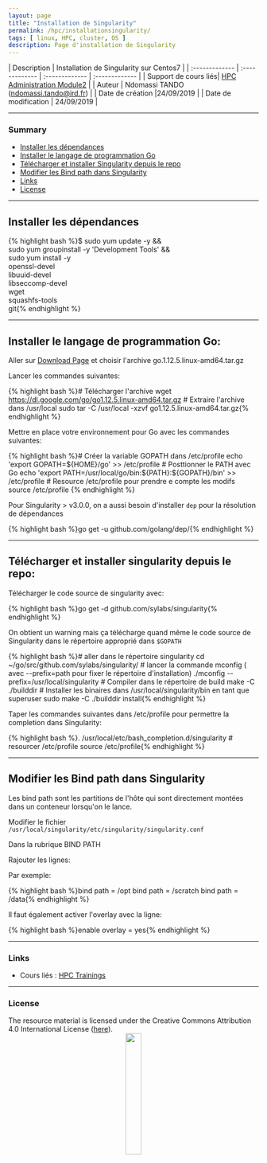 ```yaml
---
layout: page
title: "Installation de Singularity"
permalink: /hpc/installationsingularity/
tags: [ linux, HPC, cluster, OS ]
description: Page d'installation de Singularity  
---
```


| Description | Installation de Singularity sur Centos7 |
| :------------- | :------------- | :------------- | :------------- |
| Support de cours liés| [HPC Administration Module2](https://southgreenplatform.github.io/trainings/Module2/) |
| Auteur | Ndomassi TANDO (ndomassi.tando@ird.fr)  |
| Date de création |24/09/2019 |
| Date de modification | 24/09/2019 |


-----------------------


### Summary

<!-- TOC depthFrom:2 depthTo:2 withLinks:1 updateOnSave:1 orderedList:0 -->
* [Installer les  dépendances](#part-1)
* [Installer le langage de programmation Go](#part-2)
* [Télécharger et installer Singularity depuis le repo](#part-3)
* [Modifier les Bind path dans Singularity](#part-4)
* [Links](#links)
* [License](#license)


-----------------------
<a name="part-1"></a>
## Installer les  dépendances

 {% highlight bash %}$ sudo yum update -y && \
      sudo yum groupinstall -y 'Development Tools' && \
      sudo yum install -y \
      openssl-devel \
      libuuid-devel \
      libseccomp-devel \
      wget \
      squashfs-tools \
      git{% endhighlight %}

-------------------------------------------------------------------------------------

<a name="part-2"></a>
## Installer le langage de programmation Go:

Aller  sur  [Download Page](https://golang.org/dl/) et choisir l'archive go.1.12.5.linux-amd64.tar.gz

Lancer les commandes suivantes:

  {% highlight bash %}# Télécharger l'archive
    wget https://dl.google.com/go/go1.12.5.linux-amd64.tar.gz
    # Extraire l'archive dans /usr/local
    sudo tar -C /usr/local -xzvf go1.12.5.linux-amd64.tar.gz{% endhighlight %}

Mettre en place votre  environnement pour Go avec les commandes suivantes:

  {% highlight bash %}# Créer la variable GOPATH  dans /etc/profile
    echo 'export GOPATH=${HOME}/go' >> /etc/profile
    # Posttionner  le PATH avec Go
    echo 'export PATH=/usr/local/go/bin:${PATH}:${GOPATH}/bin' >> /etc/profile
    # Resource /etc/profile pour prendre e compte les modifs
     source /etc/profile {% endhighlight %}

Pour Singularity > v3.0.0, on a aussi besoin d'installer `dep` pour la résolution de dépendances

  {% highlight bash %}go get -u github.com/golang/dep/{% endhighlight %}



----------------------------------------------------------------------------------------------

<a name="part-3"></a>
## Télécharger et installer singularity depuis le repo:

Télécharger le code source de  singularity avec:

   {% highlight bash %}go get -d github.com/sylabs/singularity{% endhighlight %}

On obtient  un warning mais  ça télécharge quand même  le code source de Singularity dans le répertoire approprié dans `$GOPATH`
     
   {% highlight bash %}# aller dans le répertoire singularity
     cd ~/go/src/github.com/sylabs/singularity/ 
     # lancer la commande mconfig ( avec --prefix=path pour fixer le répertoire d'installation)
     ./mconfig --prefix=/usr/local/singularity
     # Compiler dans le répertoire de build 
     make -C ./builddir
     # Installer les binaires dans /usr/local/singularity/bin en tant que  superuser
     sudo make -C ./builddir install{% endhighlight %} 
 
Taper les commandes suivantes dans /etc/profile  pour permettre la  completion dans Singularity:
 
   {% highlight bash %}. /usr/local/etc/bash_completion.d/singularity
    # resourcer /etc/profile
    source /etc/profile{% endhighlight %}


---------------------------------------------------------------------------------------------------

<a name="part-4"></a>
## Modifier les  Bind path dans Singularity

Les bind path sont les partitions de l'hôte qui sont directement montées dans un conteneur lorsqu'on le lance.

Modifier le fichier `/usr/local/singularity/etc/singularity/singularity.conf`

Dans la rubrique BIND PATH

Rajouter les lignes:

Par exemple:

{% highlight bash %}bind path = /opt
bind path = /scratch
bind path = /data{% endhighlight %}


Il faut également activer l'overlay avec la ligne:

{% highlight bash %}enable overlay = yes{% endhighlight %}

  
---------------------------------------------------------------------------------------------------

### Links
<a name="links"></a>

* Cours liés : [HPC Trainings](https://southgreenplatform.github.io/trainings/HPC/)


-----------------------

### License
<a name="license"></a>

<div>
The resource material is licensed under the Creative Commons Attribution 4.0 International License (<a href="http://creativecommons.org/licenses/by-nc-sa/4.0/">here</a>).
<center><img width="25%" class="img-responsive" src="http://creativecommons.org.nz/wp-content/uploads/2012/05/by-nc-sa1.png"/>
</center>
</div>
                  
 
